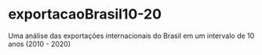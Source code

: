 # exportacaoBrasil10-20
Uma análise das exportações internacionais do Brasil em um intervalo de 10 anos (2010 - 2020)
